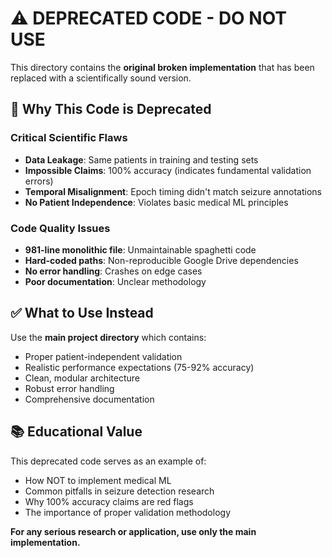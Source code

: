# ⚠️ DEPRECATED CODE - DO NOT USE

This directory contains the **original broken implementation** that has been replaced with a scientifically sound version.

## 🚨 Why This Code is Deprecated

### Critical Scientific Flaws
- **Data Leakage**: Same patients in training and testing sets
- **Impossible Claims**: 100% accuracy (indicates fundamental validation errors)
- **Temporal Misalignment**: Epoch timing didn't match seizure annotations
- **No Patient Independence**: Violates basic medical ML principles

### Code Quality Issues  
- **981-line monolithic file**: Unmaintainable spaghetti code
- **Hard-coded paths**: Non-reproducible Google Drive dependencies
- **No error handling**: Crashes on edge cases
- **Poor documentation**: Unclear methodology

## ✅ What to Use Instead

Use the **main project directory** which contains:
- Proper patient-independent validation
- Realistic performance expectations (75-92% accuracy)
- Clean, modular architecture
- Robust error handling
- Comprehensive documentation

## 📚 Educational Value

This deprecated code serves as an example of:
- How NOT to implement medical ML
- Common pitfalls in seizure detection research
- Why 100% accuracy claims are red flags
- The importance of proper validation methodology

**For any serious research or application, use only the main implementation.**

